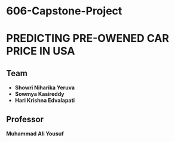 # 606-Capstone-Project
# PREDICTING PRE-OWENED CAR PRICE IN USA
## Team

 - **Showri Niharika Yeruva**
 - **Sowmya Kasireddy**
 - **Hari Krishna Edvalapati**


## Professor 

   **Muhammad Ali Yousuf**
   
